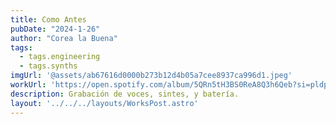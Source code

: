 ```yaml
---
title: Como Antes
pubDate: "2024-1-26"
author: "Corea la Buena"
tags:
  - tags.engineering
  - tags.synths
imgUrl: '@assets/ab67616d0000b273b12d4b05a7cee8937ca996d1.jpeg'
workUrl: 'https://open.spotify.com/album/5QRn5tH3BS0ReA8Q3h6Qeb?si=pldpg1QgQEqfACS-wza80g'
description: Grabación de voces, sintes, y batería.
layout: '../../../layouts/WorksPost.astro'
---
```

